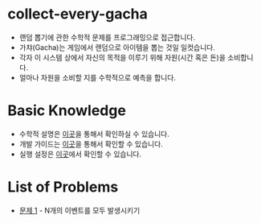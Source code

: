 # collect-every-gacha
* 랜덤 뽑기에 관한 수학적 문제를 프로그래밍으로 접근합니다.
* 가챠(Gacha)는 게임에서 랜덤으로 아이템을 뽑는 것일 일컷습니다.
* 각자 이 시스템 상에서 자신의 목적을 이루기 위해 자원(시간 혹은 돈)을 소비합니다.
* 얼마나 자원을 소비할 지를 수학적으로 예측을 합니다.

# Basic Knowledge
* 수학적 설명은 [이곳](doc/markov_chain.md)을 통해서 확인하실 수 있습니다.
* 개발 가이드는 [이곳]()을 통해서 확인할 수 있습니다.
* 실행 설정은 [이곳]()에서 확인할 수 있습니다.

# List of Problems
* [문제 1](problem/prob1_same_prob) - N개의 이벤트를 모두 발생시키기
